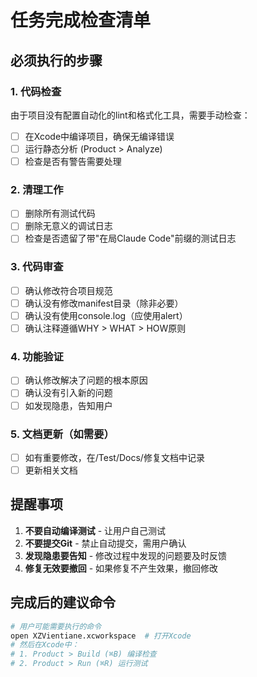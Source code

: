 # 任务完成检查清单

## 必须执行的步骤

### 1. 代码检查
由于项目没有配置自动化的lint和格式化工具，需要手动检查：
- [ ] 在Xcode中编译项目，确保无编译错误
- [ ] 运行静态分析 (Product > Analyze)
- [ ] 检查是否有警告需要处理

### 2. 清理工作
- [ ] 删除所有测试代码
- [ ] 删除无意义的调试日志
- [ ] 检查是否遗留了带"在局Claude Code"前缀的测试日志

### 3. 代码审查
- [ ] 确认修改符合项目规范
- [ ] 确认没有修改manifest目录（除非必要）
- [ ] 确认没有使用console.log（应使用alert）
- [ ] 确认注释遵循WHY > WHAT > HOW原则

### 4. 功能验证
- [ ] 确认修改解决了问题的根本原因
- [ ] 确认没有引入新的问题
- [ ] 如发现隐患，告知用户

### 5. 文档更新（如需要）
- [ ] 如有重要修改，在/Test/Docs/修复文档中记录
- [ ] 更新相关文档

## 提醒事项
1. **不要自动编译测试** - 让用户自己测试
2. **不要提交Git** - 禁止自动提交，需用户确认
3. **发现隐患要告知** - 修改过程中发现的问题要及时反馈
4. **修复无效要撤回** - 如果修复不产生效果，撤回修改

## 完成后的建议命令
```bash
# 用户可能需要执行的命令
open XZVientiane.xcworkspace  # 打开Xcode
# 然后在Xcode中：
# 1. Product > Build (⌘B) 编译检查
# 2. Product > Run (⌘R) 运行测试
```